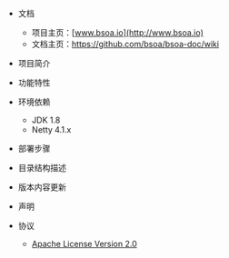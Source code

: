 - 文档  
  - 项目主页：[www.bsoa.io](http://www.bsoa.io)
  - 文档主页：https://github.com/bsoa/bsoa-doc/wiki

- 项目简介

- 功能特性
- 环境依赖  
   - JDK 1.8
   - Netty 4.1.x
- 部署步骤
- 目录结构描述
- 版本内容更新
- 声明  
- 协议  
   - [ Apache License Version 2.0](http://www.apache.org/licenses/LICENSE-2.0)